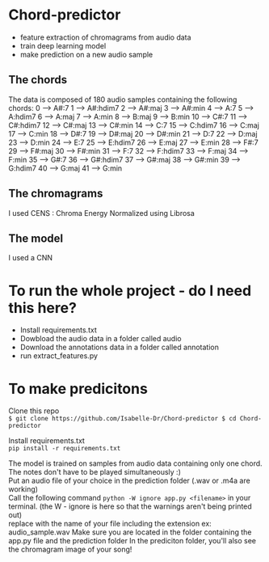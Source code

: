 # Chord-predictor
- feature extraction of chromagrams from audio data
- train deep learning model
- make prediction on a new audio sample

## The chords
The data is composed of 180 audio samples containing the following chords:
0  --> A#:7
1  --> A#:hdim7
2  --> A#:maj
3  --> A#:min
4  --> A:7
5  --> A:hdim7
6  --> A:maj
7  --> A:min
8  --> B:maj
9  --> B:min
10  --> C#:7
11  --> C#:hdim7
12  --> C#:maj
13  --> C#:min
14  --> C:7
15  --> C:hdim7
16  --> C:maj
17  --> C:min
18  --> D#:7
19  --> D#:maj
20  --> D#:min
21  --> D:7
22  --> D:maj
23  --> D:min
24  --> E:7
25  --> E:hdim7
26  --> E:maj
27  --> E:min
28  --> F#:7
29  --> F#:maj
30  --> F#:min
31  --> F:7
32  --> F:hdim7
33  --> F:maj
34  --> F:min
35  --> G#:7
36  --> G#:hdim7
37  --> G#:maj
38  --> G#:min
39  --> G:hdim7
40  --> G:maj
41  --> G:min

## The chromagrams
I used CENS : Chroma Energy Normalized using Librosa

## The model
I used a CNN

# To run the whole project - do I need this here?
- Install requirements.txt
- Dowbload the audio data in a folder called audio
- Download the annotations data in a folder called annotation
- run extract_features.py

# To make predicitons
Clone this repo\
``
$ git clone https://github.com/Isabelle-Dr/Chord-predictor
$ cd Chord-predictor
``

Install requirements.txt\
``
pip install -r requirements.txt
``

The model is trained on samples from audio data containing only one chord. The notes don't have to be played simultaneously :)\
Put an audio file of your choice in the prediction folder (.wav or .m4a are working)\
Call the following command
``python -W ignore app.py <filename>`` in your terminal. (the W - ignore is here so that the warnings aren't being printed out)\
replace <filename> with the name of your file including the extension ex: audio_sample.wav
Make sure you are located in the folder containing the app.py file and the prediction folder
In the prediciton folder, you'll also see the chromagram image of your song!
